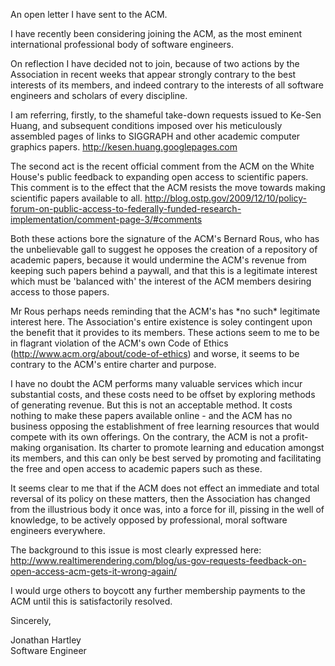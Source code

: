 <!--
.. title: The ACM is pissing in the well
.. slug: the-acm-is-pissing-in-the-well
.. date: 2009-12-18 15:45:00-06:00
.. tags: geek,imho,software
-->


An open letter I have sent to the ACM.

I have recently been considering joining the ACM, as the most eminent
international professional body of software engineers.

On reflection I have decided not to join, because of two actions by the
Association in recent weeks that appear strongly contrary to the best
interests of its members, and indeed contrary to the interests of all
software engineers and scholars of every discipline.

I am referring, firstly, to the shameful take-down requests issued to
Ke-Sen Huang, and subsequent conditions imposed over his meticulously
assembled pages of links to SIGGRAPH and other academic computer
graphics papers.
<http://kesen.huang.googlepages.com>

The second act is the recent official comment from the ACM on the White
House's public feedback to expanding open access to scientific papers.
This comment is to the effect that the ACM resists the move towards
making scientific papers available to all.
<http://blog.ostp.gov/2009/12/10/policy-forum-on-public-access-to-federally-funded-research-implementation/comment-page-3/#comments>

Both these actions bore the signature of the ACM's Bernard Rous, who has
the unbelievable gall to suggest he opposes the creation of a repository
of academic papers, because it would undermine the ACM's revenue from
keeping such papers behind a paywall, and that this is a legitimate
interest which must be 'balanced with' the interest of the ACM members
desiring access to those papers.

Mr Rous perhaps needs reminding that the ACM's has \*no such\*
legitimate interest here. The Association's entire existence is soley
contingent upon the benefit that it provides to its members. These
actions seem to me to be in flagrant violation of the ACM's own Code of
Ethics (<http://www.acm.org/about/code-of-ethics>) and worse, it seems to
be contrary to the ACM's entire charter and purpose.

I have no doubt the ACM performs many valuable services which incur
substantial costs, and these costs need to be offset by exploring
methods of generating revenue. But this is not an acceptable method. It
costs nothing to make these papers available online - and the ACM has no
business opposing the establishment of free learning resources that
would compete with its own offerings. On the contrary, the ACM is not a
profit-making organisation. Its charter to promote learning and
education amongst its members, and this can only be best served by
promoting and facilitating the free and open access to academic papers
such as these.

It seems clear to me that if the ACM does not effect an immediate and
total reversal of its policy on these matters, then the Association has
changed from the illustrious body it once was, into a force for ill,
pissing in the well of knowledge, to be actively opposed by
professional, moral software engineers everywhere.

The background to this issue is most clearly expressed here:
<http://www.realtimerendering.com/blog/us-gov-requests-feedback-on-open-access-acm-gets-it-wrong-again/>

I would urge others to boycott any further membership payments to the
ACM until this is satisfactorily resolved.

Sincerely,

Jonathan Hartley<br />
Software Engineer